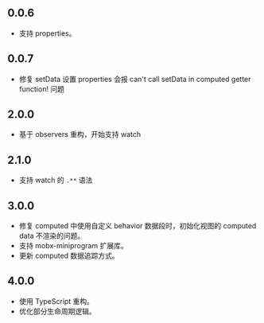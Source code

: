 ## 0.0.6

* 支持 properties。

## 0.0.7

* 修复 setData 设置 properties 会报 can't call setData in computed getter function! 问题

## 2.0.0

* 基于 observers 重构，开始支持 watch

## 2.1.0

* 支持 watch 的 `.**` 语法

## 3.0.0

* 修复 computed 中使用自定义 behavior 数据段时，初始化视图的 computed data 不渲染的问题。
* 支持 mobx-miniprogram 扩展库。
* 更新 computed  数据追踪方式。

## 4.0.0

* 使用 TypeScript 重构。
* 优化部分生命周期逻辑。
